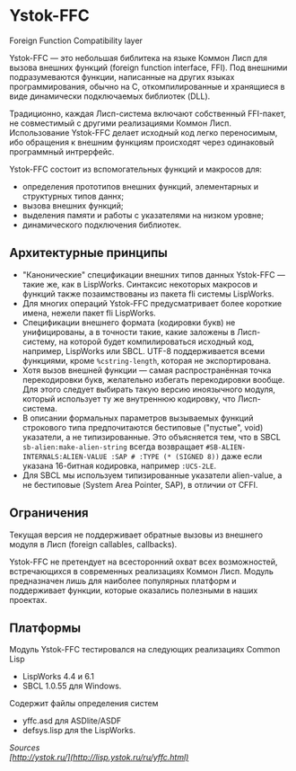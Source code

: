 # Ystok-FFC

Foreign Function Compatibility layer


Ystok-FFC — это небольшая библитека на языке Коммон Лисп для вызова внешних функций (foreign function interface, FFI). Под внешними подразумеваются функции, написанные на других языках программирования, обычно на С, откомпилированные и хранящиеся в виде динамически подключаемых библиотек (DLL).

Традиционно, каждая Лисп-система включают собственный FFI-пакет, не совместимый с другими реализациями Коммон Лисп. Использование Ystok-FFC делает исходный код легко переносимым, ибо обращения к внешним функциям происходят через одинаковый программный интрерфейс.

Ystok-FFC состоит из вспомогательных функций и макросов для:
* определения прототипов внешних функций, элементарных и структурных типов даннх;
* вызова внешних функций;
* выделения памяти и работы с указателями на низком уровне;
* динамического подключения библиотек.

Архитектурные принципы
----------------------

* "Канонические" спецификации внешних типов данных Ystok-FFC — такие же, как в LispWorks. Синтаксис некоторых макросов и функций также позаимствованы из пакета fli системы LispWorks.
* Для многих операций Ystok-FFC предусматривает более короткие имена, нежели пакет fli LispWorks.
* Спецификации внешнего формата (кодировки букв) не унифицированы, а в точности такие, какие заложены в Лисп-систему, на которой будет компилироваться исходный код, например, LispWorks или SBCL. UTF-8 поддерживается всеми функциями, кроме <code>%cstring-length</code>, которая не экспортирована.
* Хотя вызов внешней функции — самая распространённая точка перекодировки букв, желательно избегать перекодировки вообще. Для этого следует выбирать такую версию иноязычного модуля, который использует ту же внутреннюю кодировку, что Лисп-система.
* В описании формальных параметров вызываемых функций строкового типа предпочитаются бестиповые ("пустые", void) указатели, а не типизированные. Это объясняется тем, что в SBCL <code>sb-alien:make-alien-string</code> всегда возвращает <code>#SB-ALIEN-INTERNALS:ALIEN-VALUE :SAP # :TYPE (* (SIGNED 8))</code> даже если указана 16-битная кодировка, например <code>:UCS-2LE</code>.
* Для SBCL мы используем типизированные указатели alien-value, а не бестиповые (System Area Pointer, SAP), в отличии от CFFI.


Ограничения
-----------

Текущая версия не поддерживает обратные вызовы из внешнего модуля в Лисп (foreign callables, callbacks).

Ystok-FFC не претендует на всесторонний охват всех возможностей, встречающихся в современных реализациях Коммон Лисп. Модуль предназначен лишь для наиболее популярных платформ и поддерживает функции, которые оказались полезными в наших проектах.


Платформы
---------

Модуль Ystok-FFC тестировался на следующих реализациях Common Lisp
* LispWorks 4.4 и 6.1
* SBCL 1.0.55 для Windows.
    
Cодержит файлы определения систем
* yffc.asd для ASDlite/ASDF
* defsys.lisp для the LispWorks.

<i>Sources</i><br>
<i>[http://ystok.ru/](http://lisp.ystok.ru/ru/yffc.html)</i>
